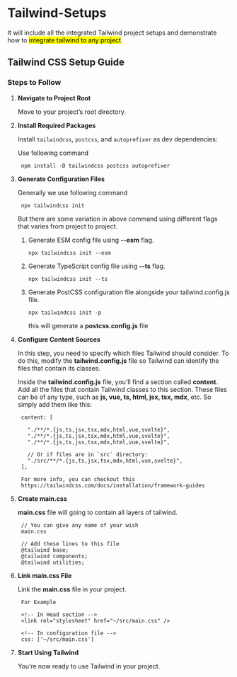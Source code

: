 # Tailwind-Setups
It will include all the integrated Tailwind project setups and demonstrate how to <mark>integrate tailwind to any project</mark>.

## Tailwind CSS Setup Guide
### Steps to Follow

1. **Navigate to Project Root**

    Move to your project’s root directory.

2. **Install Required Packages** 

    Install `tailwindcss`, `postcss`, and `autoprefixer` as dev dependencies:

    Use following command
    
        npm install -D tailwindcss postcss autoprefixer

3. **Generate Configuration Files**

    Generally we use following command

        npx tailwindcss init

    But there are some variation in above command using different flags that varies from project to project.

    1. Generate ESM config file using **--esm** flag.

        <code>npx tailwindcss init --esm</code>
    
    2. Generate TypeScript config file using **--ts** flag.

        <code>npx tailwindcss init --ts</code>

    3. Generate PostCSS configuration file alongside your tailwind.config.js file.

        <code>npx tailwindcss init -p</code>
    
        this will generate a **postcss.config.js** file

4. **Configure Content Sources**

    In this step, you need to specify which files Tailwind should consider. To do this, modify the **tailwind.config.js** file so Tailwind can identify the files that contain its classes. 

    Inside the **tailwind.config.js** file, you'll find a section called **content**. Add all the files that contain Tailwind classes to this section. These files can be of any type, such as **js, vue, ts, html, jsx, tsx, mdx**, etc. So simply add them like this:

        content: [

          "./**/*.{js,ts,jsx,tsx,mdx,html,vue,svelte}",
          "./**/*.{js,ts,jsx,tsx,mdx,html,vue,svelte}",
          "./**/*.{js,ts,jsx,tsx,mdx,html,vue,svelte}",
      
          // Or if files are in `src` directory:
          "./src/**/*.{js,ts,jsx,tsx,mdx,html,vue,svelte}",
        ],

        For more info, you can checkout this
        https://tailwindcss.com/docs/installation/framework-guides

5. **Create main.css**

    **main.css** file will going to contain all layers of tailwind.

        // You can give any name of your wish
        main.css

        // Add these lines to this file
        @tailwind base;
        @tailwind components;
        @tailwind utilities;

6. **Link main.css File**

    Link the **main.css** file in your project.

        For Example
      
        <!-- In Head section -->
        <link rel="stylesheet" href="~/src/main.css" />

        <!-- In configuration file -->
        css: ['~/src/main.css']

7. **Start Using Tailwind**

    You’re now ready to use Tailwind in your project.

